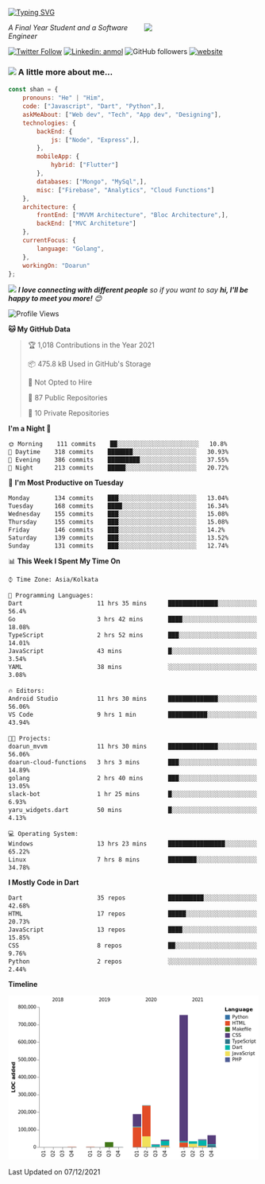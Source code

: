 <!-- <h2>नमस्ते (Namaste)🙏🏻, I'm Shan Shaji! <img src="https://media.giphy.com/media/12oufCB0MyZ1Go/giphy.gif" width="50"></h2> -->
[![Typing SVG](https://readme-typing-svg.herokuapp.com?lines=Hey%2C+I'm+Shan;I+am+a+Full+Stack+Developer)](https://git.io/typing-svg)

<img align='right' src="https://media.giphy.com/media/M9gbBd9nbDrOTu1Mqx/giphy.gif" width="230">
<p><em>A Final Year Student and a Software Engineer</em></p>

[![Twitter Follow](https://img.shields.io/twitter/follow/shan__shaji?style=flat)](https://twitter.com/intent/follow?screen_name=shan__shaji)
[![Linkedin: anmol](https://img.shields.io/badge/shan-shaji?style=flat-square&logo=Linkedin&logoColor=white&link=https://www.linkedin.com/in/shan-shaji/)](https://www.linkedin.com/in/shan-shaji/)
![GitHub followers](https://img.shields.io/github/followers/shan-shaji?label=Follow&style=social)
[![website](https://img.shields.io/badge/Website-46a2f1.svg?&style=flat-square&logo=Google-Chrome&logoColor=white&link=http://shan-shaji.github.io/)](http://shan-shaji.github.io/)



### <img src="https://media.giphy.com/media/VgCDAzcKvsR6OM0uWg/giphy.gif" width="50"> A little more about me...  

```javascript
const shan = {
    pronouns: "He" | "Him",
    code: ["Javascript", "Dart", "Python",],
    askMeAbout: ["Web dev", "Tech", "App dev", "Designing"],
    technologies: {
        backEnd: {
            js: ["Node", "Express",],
        },
        mobileApp: {
            hybrid: ["Flutter"]
        },
        databases: ["Mongo", "MySql",],
        misc: ["Firebase", "Analytics", "Cloud Functions"]
    },
    architecture: {
        frontEnd: ["MVVM Architecture", "Bloc Architecture",],
        backEnd: ["MVC Architeture"]
    },
    currentFocus: {
        language: "Golang",
    },
    workingOn: "Doarun"
};
```

<img src="https://media.giphy.com/media/LnQjpWaON8nhr21vNW/giphy.gif" width="60"> <em><b>I love connecting with different people</b> so if you want to say <b>hi, I'll be happy to meet you more!</b> 😊</em>


<!--START_SECTION:waka-->
![Profile Views](http://img.shields.io/badge/Profile%20Views-4-blue)

**🐱 My GitHub Data** 

> 🏆 1,018 Contributions in the Year 2021
 > 
> 📦 475.8 kB Used in GitHub's Storage 
 > 
> 🚫 Not Opted to Hire
 > 
> 📜 87 Public Repositories 
 > 
> 🔑 10 Private Repositories  
 > 
**I'm a Night 🦉** 

```text
🌞 Morning    111 commits    ██░░░░░░░░░░░░░░░░░░░░░░░   10.8% 
🌆 Daytime    318 commits    ███████░░░░░░░░░░░░░░░░░░   30.93% 
🌃 Evening    386 commits    █████████░░░░░░░░░░░░░░░░   37.55% 
🌙 Night      213 commits    █████░░░░░░░░░░░░░░░░░░░░   20.72%

```
📅 **I'm Most Productive on Tuesday** 

```text
Monday       134 commits    ███░░░░░░░░░░░░░░░░░░░░░░   13.04% 
Tuesday      168 commits    ████░░░░░░░░░░░░░░░░░░░░░   16.34% 
Wednesday    155 commits    ███░░░░░░░░░░░░░░░░░░░░░░   15.08% 
Thursday     155 commits    ███░░░░░░░░░░░░░░░░░░░░░░   15.08% 
Friday       146 commits    ███░░░░░░░░░░░░░░░░░░░░░░   14.2% 
Saturday     139 commits    ███░░░░░░░░░░░░░░░░░░░░░░   13.52% 
Sunday       131 commits    ███░░░░░░░░░░░░░░░░░░░░░░   12.74%

```


📊 **This Week I Spent My Time On** 

```text
⌚︎ Time Zone: Asia/Kolkata

💬 Programming Languages: 
Dart                     11 hrs 35 mins      ██████████████░░░░░░░░░░░   56.4% 
Go                       3 hrs 42 mins       ████░░░░░░░░░░░░░░░░░░░░░   18.08% 
TypeScript               2 hrs 52 mins       ███░░░░░░░░░░░░░░░░░░░░░░   14.01% 
JavaScript               43 mins             █░░░░░░░░░░░░░░░░░░░░░░░░   3.54% 
YAML                     38 mins             ░░░░░░░░░░░░░░░░░░░░░░░░░   3.08%

🔥 Editors: 
Android Studio           11 hrs 30 mins      ██████████████░░░░░░░░░░░   56.06% 
VS Code                  9 hrs 1 min         ███████████░░░░░░░░░░░░░░   43.94%

🐱‍💻 Projects: 
doarun_mvvm              11 hrs 30 mins      ██████████████░░░░░░░░░░░   56.06% 
doarun-cloud-functions   3 hrs 3 mins        ███░░░░░░░░░░░░░░░░░░░░░░   14.89% 
golang                   2 hrs 40 mins       ███░░░░░░░░░░░░░░░░░░░░░░   13.05% 
slack-bot                1 hr 25 mins        █░░░░░░░░░░░░░░░░░░░░░░░░   6.93% 
yaru_widgets.dart        50 mins             █░░░░░░░░░░░░░░░░░░░░░░░░   4.13%

💻 Operating System: 
Windows                  13 hrs 23 mins      ████████████████░░░░░░░░░   65.22% 
Linux                    7 hrs 8 mins        ████████░░░░░░░░░░░░░░░░░   34.78%

```

**I Mostly Code in Dart** 

```text
Dart                     35 repos            ██████████░░░░░░░░░░░░░░░   42.68% 
HTML                     17 repos            █████░░░░░░░░░░░░░░░░░░░░   20.73% 
JavaScript               13 repos            ████░░░░░░░░░░░░░░░░░░░░░   15.85% 
CSS                      8 repos             ██░░░░░░░░░░░░░░░░░░░░░░░   9.76% 
Python                   2 repos             ░░░░░░░░░░░░░░░░░░░░░░░░░   2.44%

```


**Timeline**

![Chart not found](https://raw.githubusercontent.com/shan-shaji/shan-shaji/master/charts/bar_graph.png) 


 Last Updated on 07/12/2021
<!--END_SECTION:waka-->

